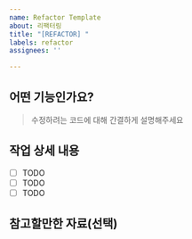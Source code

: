 ```yaml
---
name: Refactor Template
about: 리팩터링
title: "[REFACTOR] "
labels: refactor
assignees: ''

---
```


## 어떤 기능인가요?

> 수정하려는 코드에 대해 간결하게 설명해주세요

## 작업 상세 내용

- [ ] TODO
- [ ] TODO
- [ ] TODO

## 참고할만한 자료(선택)
